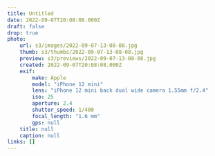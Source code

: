 ```yaml
---
title: Untitled
date: 2022-09-07T20:08:08.000Z
draft: false
drop: true
photo:
    url: s3/images/2022-09-07-13-08-08.jpg
    thumb: s3/thumbs/2022-09-07-13-08-08.jpg
    preview: s3/previews/2022-09-07-13-08-08.jpg
    created: 2022-09-07T20:08:08.000Z
    exif:
        make: Apple
        model: "iPhone 12 mini"
        lens: "iPhone 12 mini back dual wide camera 1.55mm f/2.4"
        iso: 25
        aperture: 2.4
        shutter_speed: 1/400
        focal_length: "1.6 mm"
        gps: null
    title: null
    caption: null
links: []
---
```

